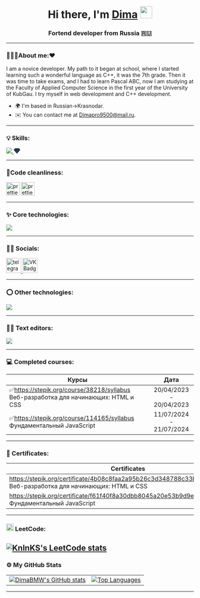 <h1 align="center">Hi there, I'm <a href="https://daniilshat.ru/" target="_blank">Dima</a> 
<img src="https://github.com/blackcater/blackcater/raw/main/images/Hi.gif" height="32"/></h1>
<h3 align="center">Fortend developer from Russia 🇷🇺</h3>

---

### 👨🏻‍💻About me:❤️
I am a novice developer. My path to it began at school, where I started learning such a wonderful language as C++, it was the 7th grade. Then it was time to take exams, and I had to learn Pascal ABC, now I am studying at the Faculty of Applied Computer Science in the first year of the University of KubGau. I try myself in web development and C++ development.
* 🌍  I'm based in Russian->Krasnodar.
* ✉️  You can contact me at [Dimapro9500@mail.ru](mailto:Dimapro9500@mail.ru).
---
### 💡 Skills: 

<p align="left">
  <a href="https://skillicons.dev">
    <img src="https://skillicons.dev/icons?i=git,babel,bash,c,cs,cpp,css,docker,html,htmx,js,jest,less,nodejs,npm,powershell,react,redux,sass,svelte,tailwind,ts,vite,zod" />
  </a>
<svg xmlns="http://www.w3.org/2000/svg" width="1.27em" height="1em" viewBox="0 0 256 203"><defs><filter id="logosZod0" width="105.2%" height="106.5%" x="-2.2%" y="-2.8%" filterUnits="objectBoundingBox"><feOffset dx="1" dy="1" in="SourceAlpha" result="shadowOffsetOuter1"/><feGaussianBlur in="shadowOffsetOuter1" result="shadowBlurOuter1" stdDeviation="2"/><feColorMatrix in="shadowBlurOuter1" values="0 0 0 0 0 0 0 0 0 0 0 0 0 0 0 0 0 0 0.36 0"/></filter><path id="logosZod1" fill="#000" d="M200.42 0H53.63L0 53.355l121.76 146.624l9.714-10.9L252 53.857zm-5.362 12.562l39.84 41.6l-112.8 126.558L17 54.162l41.815-41.6z"/></defs><g transform="translate(2 1.51)"><path fill="#18253f" d="M58.816 12.522h136.278l39.933 41.691l-112.989 126.553L16.957 54.213z"/><path fill="#274d82" d="M149.427 150.875H96.013l-24.124-29.534l68.364-.002l.002-4.19h39.078z"/><path fill="#274d82" d="M223.56 42.323L76.178 127.414l-19.226-24.052l114.099-65.877l-2.096-3.631l30.391-17.546zm-78.964-29.759L33.93 76.457L16.719 54.972l74.095-42.779z"/><use filter="url(#logosZod0)" href="#logosZod1"/><use fill="#3068b7" href="#logosZod1"/></g></svg>
</p>
 
---
### 🧹Сode cleanliness:

<p align="left"> 
 <img src="https://icon-icons.com/icons2/2107/PNG/512/file_type_light_prettier_icon_130445.png" width="36" height="36" alt="prettier" />
 <img src="https://icon-icons.com/icons2/2107/PNG/512/file_type_eslint_icon_130613.png" width="36" height="36" alt="prettier" />
</p>

---

### ✨ Сore technologies:

<p align="left">
  <a href="https://skillicons.dev">
    <img src="https://skillicons.dev/icons?i=git,babel,react,redux,sass,html,jest,ts,vite" />
  </a>
</p>

---

### 🙍‍♂️ Socials:

<div id="badges">
    <a href="https://t.me/BMW_Maflya" target="_blank">
      <img src="https://cdn-icons-png.flaticon.com/512/2111/2111646.png" width="40" height="40" alt="telegram group" />
    </a>
    <a href="https://vk.com/bmw_mafiy" target="_blank">
      <img src="https://cdn-icons-png.flaticon.com/512/145/145813.png" width="40" height="40" alt="VK Badge"/>
    </a>
  </div>

---
### ⭕ Other technologies:
<p align="left">
  <a href="https://skillicons.dev">
    <img src="https://skillicons.dev/icons?i=ae,au,blender,figma,ai,notion,ps,qt,unreal,unity,xd" />
  </a>
</p>

---

### 🧑‍💻 Text editors:
<p align="left">
  <a href="https://skillicons.dev">
    <img src="https://skillicons.dev/icons?i=vscode,sublime" />
  </a>
</p>

---
### 💻 Completed courses:
| Курсы                                                           | Дата              |
| ----------------------------------------------------------------| :---------------: |
| ✅https://stepik.org/course/38218/syllabus Веб-разработка для начинающих: HTML и CSS                           | 20/04/2023 - 20/04/2023|
| ✅https://stepik.org/course/114165/syllabus Фундаментальный JavaScript                                         | 11/07/2024 - 21/07/2024|

---
### 📃 Сertificates:
| Сertificates                                                    | Дата              |
| ----------------------------------------------------------------| :---------------: |
| https://stepik.org/certificate/4b08c8faa2a95b26c3d348788c33b231cf062fe6.pdf Веб-разработка для начинающих: HTML и CSS   |20/04/2023|
| https://stepik.org/certificate/f61f40f8a30dbb8045a20e53b9d9eee596077745.pdf Фундаментальный JavaScript                  |21/07/2024|
---  
### <img src="https://img.icons8.com/?size=100&id=9L16NypUzu38&format=png&color=000000" alt="git" width="20" height="20"/> LeetCode:
[![KnlnKS's LeetCode stats](https://leetcode-stats-six.vercel.app/api?username=DimaYakovlev&theme=dark)](https://github.com/DimaBMW/leetcode-stats)
---
### ⚙️ My GitHub Stats
<table>
  <tr>
    <td>
      <a href="http://www.github.com/DimaBMW"><img src="https://github-readme-stats.vercel.app/api?username=DimaBMW&show_icons=true&hide=&count_private=true&title_color=0891b2&text_color=ffffff&icon_color=0891b2&bg_color=1c1917&hide_border=true&show_icons=true" alt="DimaBMW's GitHub stats" /></a>
    </td>
    <td>
      <a href="https://github.com/DimaBMW" align="left"><img src="https://github-readme-stats.vercel.app/api/top-langs/?username=DimaBMW&langs_count=10&title_color=0891b2&text_color=ffffff&icon_color=0891b2&bg_color=1c1917&hide_border=true&locale=en&custom_title=Top%20%Languages" alt="Top Languages" /></a>
    </td>
  </tr>
</table>

---
